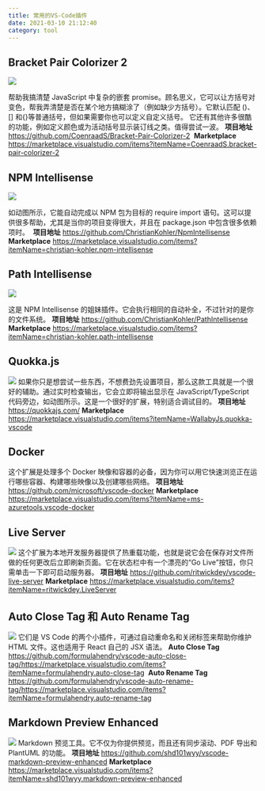 ```yaml
---
title: 常用的VS-Code插件
date: 2021-03-10 21:12:40
category: tool
---
```

## Bracket Pair Colorizer 2

![](https://upload-images.jianshu.io/upload_images/10024246-4e1925a599eb769a?imageMogr2/auto-orient/strip%7CimageView2/2/w/1240)

帮助我搞清楚 JavaScript 中复杂的嵌套 promise。顾名思义，它可以让方括号对变色，帮我弄清楚是否在某个地方搞糊涂了（例如缺少方括号）。它默认匹配 ()、[] 和{}等普通括号，但如果需要你也可以定义自定义括号。
它还有其他许多很酷的功能，例如定义颜色或为活动括号显示装订线之类。值得尝试一波。
**项目地址**
https://github.com/CoenraadS/Bracket-Pair-Colorizer-2
 **Marketplace**
https://marketplace.visualstudio.com/items?itemName=CoenraadS.bracket-pair-colorizer-2
## NPM Intellisense

![](https://upload-images.jianshu.io/upload_images/10024246-db143f4cae36955c?imageMogr2/auto-orient/strip)

如动图所示，它能自动完成以 NPM 包为目标的 require import 语句。这可以提供很多帮助，尤其是当你的项目变得很大，并且在 package.json 中包含很多依赖项时。
 **项目地址**
https://github.com/ChristianKohler/NpmIntellisense
**Marketplace**
https://marketplace.visualstudio.com/items?itemName=christian-kohler.npm-intellisense
## Path Intellisense
![](https://upload-images.jianshu.io/upload_images/10024246-afb2416b7e73f8e8.gif?imageMogr2/auto-orient/strip)


这是 NPM Intellisense 的姐妹插件。它会执行相同的自动补全，不过针对的是你的文件系统。
**项目地址**
https://github.com/ChristianKohler/PathIntellisense
**Marketplace**
https://marketplace.visualstudio.com/items?itemName=christian-kohler.path-intellisense
## Quokka.js
![](https://upload-images.jianshu.io/upload_images/10024246-ccab0e9d884fce5f.gif?imageMogr2/auto-orient/strip)
如果你只是想尝试一些东西，不想费劲先设置项目，那么这款工具就是一个很好的辅助。通过实时检查输出，它会立即将输出显示在 JavaScript/TypeScript 代码旁边，如动图所示。这是一个很好的扩展，特别适合调试目的。
**项目地址**
https://quokkajs.com/
**Marketplace**
https://marketplace.visualstudio.com/items?itemName=WallabyJs.quokka-vscode
## Docker
这个扩展是处理多个 Docker 映像和容器的必备，因为你可以用它快速浏览正在运行哪些容器、构建哪些映像以及创建哪些网络。
**项目地址**
https://github.com/microsoft/vscode-docker
**Marketplace**
https://marketplace.visualstudio.com/items?itemName=ms-azuretools.vscode-docker
## Live Server
![](https://upload-images.jianshu.io/upload_images/10024246-6aae06bf0f4fff6b.gif?imageMogr2/auto-orient/strip)
这个扩展为本地开发服务器提供了热重载功能，也就是说它会在保存对文件所做的任何更改后立即刷新页面。它在状态栏中有一个漂亮的“Go Live”按钮，你只需单击一下即可启动服务器。
**项目地址**
https://github.com/ritwickdey/vscode-live-server
**Marketplace**
https://marketplace.visualstudio.com/items?itemName=ritwickdey.LiveServer
## Auto Close Tag 和 Auto Rename Tag
![](https://upload-images.jianshu.io/upload_images/10024246-879775d67e33686b.gif?imageMogr2/auto-orient/strip)
它们是 VS Code 的两个小插件，可通过自动重命名和关闭标签来帮助你维护 HTML 文件。这也适用于 React 自己的 JSX 语法。
**Auto Close Tag**
https://github.com/formulahendry/vscode-auto-close-tag/https://marketplace.visualstudio.com/items?itemName=formulahendry.auto-close-tag
 **Auto Rename Tag**
https://github.com/formulahendry/vscode-auto-rename-tag/https://marketplace.visualstudio.com/items?itemName=formulahendry.auto-rename-tag
## Markdown Preview Enhanced

![](https://upload-images.jianshu.io/upload_images/10024246-fe3e4c69847e2ade.png?imageMogr2/auto-orient/strip%7CimageView2/2/w/1240)
 Markdown 预览工具。它不仅为你提供预览，而且还有同步滚动、PDF 导出和 PlantUML 的功能。
**项目地址**
https://github.com/shd101wyy/vscode-markdown-preview-enhanced
**Marketplace**
https://marketplace.visualstudio.com/items?itemName=shd101wyy.markdown-preview-enhanced
